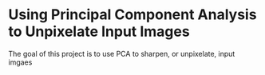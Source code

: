 # Using Principal Component Analysis to Unpixelate Input Images
The goal of this project is to use PCA to sharpen, or unpixelate, input imgaes
